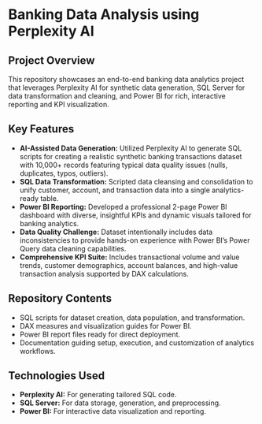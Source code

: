 # Banking Data Analysis using Perplexity AI

## Project Overview
This repository showcases an end-to-end banking data analytics project that leverages Perplexity AI for synthetic data generation, SQL Server for data transformation and cleaning, and Power BI for rich, interactive reporting and KPI visualization.

## Key Features
- **AI-Assisted Data Generation:** Utilized Perplexity AI to generate SQL scripts for creating a realistic synthetic banking transactions dataset with 10,000+ records featuring typical data quality issues (nulls, duplicates, typos, outliers).
- **SQL Data Transformation:** Scripted data cleansing and consolidation to unify customer, account, and transaction data into a single analytics-ready table.
- **Power BI Reporting:** Developed a professional 2-page Power BI dashboard with diverse, insightful KPIs and dynamic visuals tailored for banking analytics.
- **Data Quality Challenge:** Dataset intentionally includes data inconsistencies to provide hands-on experience with Power BI’s Power Query data cleaning capabilities.
- **Comprehensive KPI Suite:** Includes transactional volume and value trends, customer demographics, account balances, and high-value transaction analysis supported by DAX calculations.

## Repository Contents
- SQL scripts for dataset creation, data population, and transformation.
- DAX measures and visualization guides for Power BI.
- Power BI report files ready for direct deployment.
- Documentation guiding setup, execution, and customization of analytics workflows.
  
## Technologies Used
- **Perplexity AI:** For generating tailored SQL code.
- **SQL Server:** For data storage, generation, and preprocessing.
- **Power BI:** For interactive data visualization and reporting.




